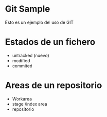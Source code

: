 # Git Sample

Esto es un ejemplo del uso de GIT

# Estados de un fichero

- untracked (nuevo)
- modified
- commited

# Areas de un repositorio

- Workarea
- stage /index area
- repositorio


